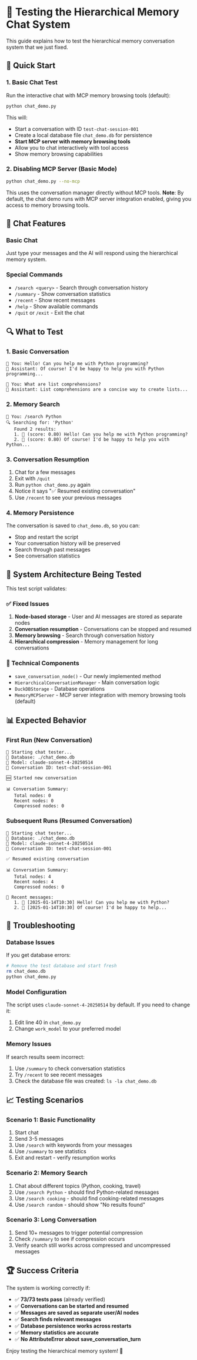 # 🧪 Testing the Hierarchical Memory Chat System

This guide explains how to test the hierarchical memory conversation system that we just fixed.

## 🚀 Quick Start

### 1. Basic Chat Test

Run the interactive chat with MCP memory browsing tools (default):

```bash
python chat_demo.py
```

This will:
- Start a conversation with ID `test-chat-session-001`
- Create a local database file `chat_demo.db` for persistence
- **Start MCP server with memory browsing tools**
- Allow you to chat interactively with tool access
- Show memory browsing capabilities

### 2. Disabling MCP Server (Basic Mode)

```bash
python chat_demo.py --no-mcp
```

This uses the conversation manager directly without MCP tools.
**Note**: By default, the chat demo runs with MCP server integration enabled, giving you access to memory browsing tools.

## 💬 Chat Features

### Basic Chat
Just type your messages and the AI will respond using the hierarchical memory system.

### Special Commands
- `/search <query>` - Search through conversation history
- `/summary` - Show conversation statistics
- `/recent` - Show recent messages
- `/help` - Show available commands
- `/quit` or `/exit` - Exit the chat

## 🔍 What to Test

### 1. Basic Conversation
```
👤 You: Hello! Can you help me with Python programming?
🤖 Assistant: Of course! I'd be happy to help you with Python programming...

👤 You: What are list comprehensions?
🤖 Assistant: List comprehensions are a concise way to create lists...
```

### 2. Memory Search
```
👤 You: /search Python
🔍 Searching for: 'Python'
   Found 2 results:
   1. 👤 (score: 0.80) Hello! Can you help me with Python programming?
   2. 🤖 (score: 0.80) Of course! I'd be happy to help you with Python...
```

### 3. Conversation Resumption
1. Chat for a few messages
2. Exit with `/quit`
3. Run `python chat_demo.py` again
4. Notice it says "✅ Resumed existing conversation"
5. Use `/recent` to see your previous messages

### 4. Memory Persistence
The conversation is saved to `chat_demo.db`, so you can:
- Stop and restart the script
- Your conversation history will be preserved
- Search through past messages
- See conversation statistics

## 🧩 System Architecture Being Tested

This test script validates:

### ✅ Fixed Issues
1. **Node-based storage** - User and AI messages are stored as separate nodes
2. **Conversation resumption** - Conversations can be stopped and resumed
3. **Memory browsing** - Search through conversation history
4. **Hierarchical compression** - Memory management for long conversations

### 🔧 Technical Components
- `save_conversation_node()` - Our newly implemented method
- `HierarchicalConversationManager` - Main conversation logic
- `DuckDBStorage` - Database operations
- `MemoryMCPServer` - MCP server integration with memory browsing tools (default)

## 📊 Expected Behavior

### First Run (New Conversation)
```
🚀 Starting chat tester...
📄 Database: ./chat_demo.db
🤖 Model: claude-sonnet-4-20250514
🔗 Conversation ID: test-chat-session-001

🆕 Started new conversation

📊 Conversation Summary:
   Total nodes: 0
   Recent nodes: 0
   Compressed nodes: 0
```

### Subsequent Runs (Resumed Conversation)
```
🚀 Starting chat tester...
📄 Database: ./chat_demo.db
🤖 Model: claude-sonnet-4-20250514
🔗 Conversation ID: test-chat-session-001

✅ Resumed existing conversation

📊 Conversation Summary:
   Total nodes: 4
   Recent nodes: 4
   Compressed nodes: 0

📜 Recent messages:
   1. 👤 [2025-01-14T10:30] Hello! Can you help me with Python?
   2. 🤖 [2025-01-14T10:30] Of course! I'd be happy to help...
```

## 🐛 Troubleshooting

### Database Issues
If you get database errors:
```bash
# Remove the test database and start fresh
rm chat_demo.db
python chat_demo.py
```

### Model Configuration
The script uses `claude-sonnet-4-20250514` by default. If you need to change it:
1. Edit line 40 in `chat_demo.py`
2. Change `work_model` to your preferred model

### Memory Issues
If search results seem incorrect:
1. Use `/summary` to check conversation statistics
2. Try `/recent` to see recent messages
3. Check the database file was created: `ls -la chat_demo.db`

## 📈 Testing Scenarios

### Scenario 1: Basic Functionality
1. Start chat
2. Send 3-5 messages
3. Use `/search` with keywords from your messages
4. Use `/summary` to see statistics
5. Exit and restart - verify resumption works

### Scenario 2: Memory Search
1. Chat about different topics (Python, cooking, travel)
2. Use `/search Python` - should find Python-related messages
3. Use `/search cooking` - should find cooking-related messages
4. Use `/search random` - should show "No results found"

### Scenario 3: Long Conversation
1. Send 10+ messages to trigger potential compression
2. Check `/summary` to see if compression occurs
3. Verify search still works across compressed and uncompressed messages

## 🏆 Success Criteria

The system is working correctly if:

- ✅ **73/73 tests pass** (already verified)
- ✅ **Conversations can be started and resumed**
- ✅ **Messages are saved as separate user/AI nodes**
- ✅ **Search finds relevant messages**
- ✅ **Database persistence works across restarts**
- ✅ **Memory statistics are accurate**
- ✅ **No AttributeError about save_conversation_turn**

Enjoy testing the hierarchical memory system! 🎉
